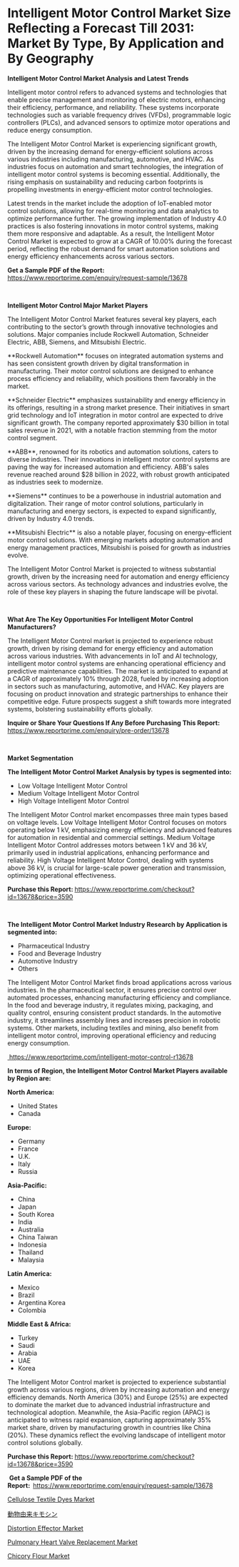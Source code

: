 <p><h1>Intelligent Motor Control Market Size Reflecting a Forecast Till 2031: Market By Type, By Application and By Geography</h1></p><p><strong>Intelligent Motor Control Market Analysis and Latest Trends</strong></p>
<p><p>Intelligent motor control refers to advanced systems and technologies that enable precise management and monitoring of electric motors, enhancing their efficiency, performance, and reliability. These systems incorporate technologies such as variable frequency drives (VFDs), programmable logic controllers (PLCs), and advanced sensors to optimize motor operations and reduce energy consumption.</p><p>The Intelligent Motor Control Market is experiencing significant growth, driven by the increasing demand for energy-efficient solutions across various industries including manufacturing, automotive, and HVAC. As industries focus on automation and smart technologies, the integration of intelligent motor control systems is becoming essential. Additionally, the rising emphasis on sustainability and reducing carbon footprints is propelling investments in energy-efficient motor control technologies.</p><p>Latest trends in the market include the adoption of IoT-enabled motor control solutions, allowing for real-time monitoring and data analytics to optimize performance further. The growing implementation of Industry 4.0 practices is also fostering innovations in motor control systems, making them more responsive and adaptable. As a result, the Intelligent Motor Control Market is expected to grow at a CAGR of 10.00% during the forecast period, reflecting the robust demand for smart automation solutions and energy efficiency enhancements across various sectors.</p></p>
<p><strong>Get a Sample PDF of the Report:&nbsp;</strong> <a href="https://www.reportprime.com/enquiry/request-sample/13678">https://www.reportprime.com/enquiry/request-sample/13678</a></p>
<p>&nbsp;</p>
<p><strong>Intelligent Motor Control Major Market Players</strong></p>
<p><p>The Intelligent Motor Control Market features several key players, each contributing to the sector’s growth through innovative technologies and solutions. Major companies include Rockwell Automation, Schneider Electric, ABB, Siemens, and Mitsubishi Electric.</p><p>**Rockwell Automation** focuses on integrated automation systems and has seen consistent growth driven by digital transformation in manufacturing. Their motor control solutions are designed to enhance process efficiency and reliability, which positions them favorably in the market.</p><p>**Schneider Electric** emphasizes sustainability and energy efficiency in its offerings, resulting in a strong market presence. Their initiatives in smart grid technology and IoT integration in motor control are expected to drive significant growth. The company reported approximately $30 billion in total sales revenue in 2021, with a notable fraction stemming from the motor control segment.</p><p>**ABB**, renowned for its robotics and automation solutions, caters to diverse industries. Their innovations in intelligent motor control systems are paving the way for increased automation and efficiency. ABB's sales revenue reached around $28 billion in 2022, with robust growth anticipated as industries seek to modernize.</p><p>**Siemens** continues to be a powerhouse in industrial automation and digitalization. Their range of motor control solutions, particularly in manufacturing and energy sectors, is expected to expand significantly, driven by Industry 4.0 trends.</p><p>**Mitsubishi Electric** is also a notable player, focusing on energy-efficient motor control solutions. With emerging markets adopting automation and energy management practices, Mitsubishi is poised for growth as industries evolve.</p><p>The Intelligent Motor Control Market is projected to witness substantial growth, driven by the increasing need for automation and energy efficiency across various sectors. As technology advances and industries evolve, the role of these key players in shaping the future landscape will be pivotal.</p></p>
<p>&nbsp;</p>
<p><strong>What Are The Key Opportunities For Intelligent Motor Control Manufacturers?</strong></p>
<p><p>The Intelligent Motor Control market is projected to experience robust growth, driven by rising demand for energy efficiency and automation across various industries. With advancements in IoT and AI technology, intelligent motor control systems are enhancing operational efficiency and predictive maintenance capabilities. The market is anticipated to expand at a CAGR of approximately 10% through 2028, fueled by increasing adoption in sectors such as manufacturing, automotive, and HVAC. Key players are focusing on product innovation and strategic partnerships to enhance their competitive edge. Future prospects suggest a shift towards more integrated systems, bolstering sustainability efforts globally.</p></p>
<p><strong>Inquire or Share Your Questions If Any Before Purchasing This Report:</strong> <a href="https://www.reportprime.com/enquiry/pre-order/13678">https://www.reportprime.com/enquiry/pre-order/13678</a></p>
<p>&nbsp;</p>
<p><strong>Market Segmentation</strong></p>
<p><strong>The Intelligent Motor Control Market Analysis by types is segmented into:</strong></p>
<p><ul><li>Low Voltage Intelligent Motor Control</li><li>Medium Voltage Intelligent Motor Control</li><li>High Voltage Intelligent Motor Control</li></ul></p>
<p><p>The Intelligent Motor Control market encompasses three main types based on voltage levels. Low Voltage Intelligent Motor Control focuses on motors operating below 1 kV, emphasizing energy efficiency and advanced features for automation in residential and commercial settings. Medium Voltage Intelligent Motor Control addresses motors between 1 kV and 36 kV, primarily used in industrial applications, enhancing performance and reliability. High Voltage Intelligent Motor Control, dealing with systems above 36 kV, is crucial for large-scale power generation and transmission, optimizing operational effectiveness.</p></p>
<p><strong>Purchase this Report:&nbsp;</strong><a href="https://www.reportprime.com/checkout?id=13678&price=3590">https://www.reportprime.com/checkout?id=13678&price=3590</a></p>
<p>&nbsp;</p>
<p><strong>The Intelligent Motor Control Market Industry Research by Application is segmented into:</strong></p>
<p><ul><li>Pharmaceutical Industry</li><li>Food and Beverage Industry</li><li>Automotive Industry</li><li>Others</li></ul></p>
<p><p>The Intelligent Motor Control Market finds broad applications across various industries. In the pharmaceutical sector, it ensures precise control over automated processes, enhancing manufacturing efficiency and compliance. In the food and beverage industry, it regulates mixing, packaging, and quality control, ensuring consistent product standards. In the automotive industry, it streamlines assembly lines and increases precision in robotic systems. Other markets, including textiles and mining, also benefit from intelligent motor control, improving operational efficiency and reducing energy consumption.</p></p>
<p><a href="https://www.reportprime.com/intelligent-motor-control-r13678">&nbsp;https://www.reportprime.com/intelligent-motor-control-r13678</a></p>
<p><strong>In terms of Region, the Intelligent Motor Control Market Players available by Region are:</strong></p>
<p>
    <p> <strong> North America: </strong>
        <ul>
            <li>United States</li>
            <li>Canada</li>
        </ul>
        </p> 
    <p> <strong> Europe: </strong>
        <ul>
            <li>Germany</li>
            <li>France</li>
            <li>U.K.</li>
            <li>Italy</li>
            <li>Russia</li>
        </ul>
        </p> 
    <p> <strong> Asia-Pacific: </strong>
        <ul>
            <li>China</li>
            <li>Japan</li>
            <li>South Korea</li>
            <li>India</li>
            <li>Australia</li>
            <li>China Taiwan</li>
            <li>Indonesia</li>
            <li>Thailand</li>
            <li>Malaysia</li>
        </ul>
        </p> 
    <p> <strong> Latin America: </strong>
        <ul>
            <li>Mexico</li>
            <li>Brazil</li>
            <li>Argentina Korea</li>
            <li>Colombia</li>
        </ul>
        </p> 
    <p> <strong> Middle East & Africa: </strong>
        <ul>
            <li>Turkey</li>
            <li>Saudi</li>
            <li>Arabia</li>
            <li>UAE</li>
            <li>Korea</li>
        </ul>
    </p>
    </p>
<p><p>The Intelligent Motor Control market is projected to experience substantial growth across various regions, driven by increasing automation and energy efficiency demands. North America (30%) and Europe (25%) are expected to dominate the market due to advanced industrial infrastructure and technological adoption. Meanwhile, the Asia-Pacific region (APAC) is anticipated to witness rapid expansion, capturing approximately 35% market share, driven by manufacturing growth in countries like China (20%). These dynamics reflect the evolving landscape of intelligent motor control solutions globally.</p></p>
<p><strong>Purchase this Report: </strong><a href="https://www.reportprime.com/checkout?id=13678&price=3590">https://www.reportprime.com/checkout?id=13678&price=3590</a></p>
<p>&nbsp;<strong>Get a Sample PDF of the Report:&nbsp;&nbsp;</strong><a href="https://www.reportprime.com/enquiry/request-sample/13678">https://www.reportprime.com/enquiry/request-sample/13678</a></p>
<p><strong></strong></p>
<p><p><a href="https://medium.com/@nathan.skinner8798456/this-report-aims-to-provide-a-comprehensive-presentation-of-the-global-market-for-cellulose-textile-f24d15ec4be7">Cellulose Textile Dyes Market</a></p><p><a href="https://medium.com/@durgin521/animal-derived-chymosin-market-%E3%81%AE%E3%82%B0%E3%83%AD%E3%83%BC%E3%83%90%E3%83%AB%E5%B8%82%E5%A0%B4%E6%A6%82%E8%A6%81%E3%81%AF-%E4%B8%96%E7%95%8C%E3%81%8A%E3%82%88%E3%81%B3%E4%B8%BB%E8%A6%81%E5%B8%82%E5%A0%B4%E3%81%AB%E3%81%8A%E3%81%91%E3%82%8B%E6%A5%AD%E7%95%8C%E3%81%AB%E5%BD%B1%E9%9F%BF%E3%82%92%E4%B8%8E%E3%81%88%E3%82%8B%E4%B8%BB%E8%A6%81%E3%81%AA%E3%83%88%E3%83%AC%E3%83%B3%E3%83%89%E3%81%AB%E3%81%A4%E3%81%84%E3%81%A6-%E7%8B%AC%E8%87%AA%E3%81%AE%E8%A6%96%E7%82%B9%E3%82%92%E6%8F%90%E4%BE%9B%E3%81%97%E3%81%BE%E3%81%99-313137ada2a4">動物由来キモシン</a></p><p><a href="https://issuu.com/reportprime-2/docs/distortion-effector-market-size-203_060c54301e8656">Distortion Effector Market</a></p><p><a href="https://github.com/NathanColeman327/Market-Research-Report-List-1/blob/main/pulmonary-heart-valve-replacement-market.md">Pulmonary Heart Valve Replacement Market</a></p><p><a href="https://www.linkedin.com/pulse/chicory-flour-market-size-share-competitive-landscape-trend-vz72f?trackingId=hAIM9OqGSr6P3mxspkqjXg%3D%3D">Chicory Flour Market</a></p></p>